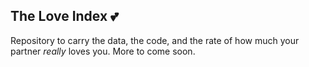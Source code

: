 ## The Love Index :two_hearts:
Repository to carry the data, the code, and the rate of how much your partner *really* loves you. More to come soon.
